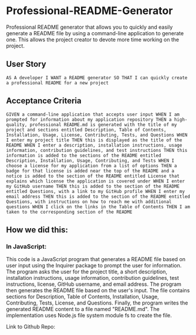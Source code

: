 # Professional-README-Generator
Professional README generator that allows you to quickly and easily generate a README file by using a command-line application to generate one. This allows the project creator to devote more time working on the project.

## User Story
``
AS A developer
I WANT a README generator
SO THAT I can quickly create a professional README for a new project
``
## Acceptance Criteria
``
GIVEN a command-line application that accepts user input
WHEN I am prompted for information about my application repository
THEN a high-quality, professional README.md is generated with the title of my project and sections entitled Description, Table of Contents, Installation, Usage, License, Contributing, Tests, and Questions
WHEN I enter my project title
THEN this is displayed as the title of the README
WHEN I enter a description, installation instructions, usage information, contribution guidelines, and test instructions
THEN this information is added to the sections of the README entitled Description, Installation, Usage, Contributing, and Tests
WHEN I choose a license for my application from a list of options
THEN a badge for that license is added near the top of the README and a notice is added to the section of the README entitled License that explains which license the application is covered under
WHEN I enter my GitHub username
THEN this is added to the section of the README entitled Questions, with a link to my GitHub profile
WHEN I enter my email address
THEN this is added to the section of the README entitled Questions, with instructions on how to reach me with additional questions
WHEN I click on the links in the Table of Contents
THEN I am taken to the corresponding section of the README
``

## How we did this:
### In JavaScript:

This code is a JavaScript program that generates a README file based on user input using the Inquirer package to prompt the user for information. The program asks the user for the project title, a short description, installation instructions, usage information, contribution guidelines, test instructions, license, GitHub username, and email address. The program then generates the README file based on the user's input. The file contains sections for Description, Table of Contents, Installation, Usage, Contributing, Tests, License, and Questions. Finally, the program writes the generated README content to a file named "README.md". The implementation uses Node.js file system module fs to create the file.

Link to Github Repo:

